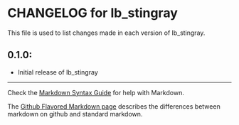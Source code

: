 # CHANGELOG for lb_stingray

This file is used to list changes made in each version of lb_stingray.

## 0.1.0:

* Initial release of lb_stingray

- - -
Check the [Markdown Syntax Guide](http://daringfireball.net/projects/markdown/syntax) for help with Markdown.

The [Github Flavored Markdown page](http://github.github.com/github-flavored-markdown/) describes the differences between markdown on github and standard markdown.
